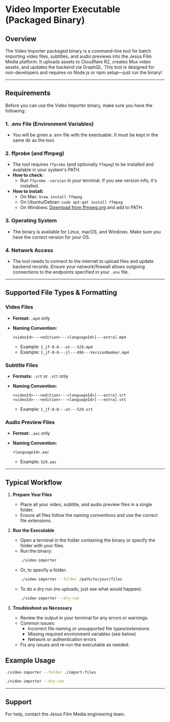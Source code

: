 # Video Importer Executable (Packaged Binary)

## Overview

The Video Importer packaged binary is a command-line tool for batch importing video files, subtitles, and audio previews into the Jesus Film Media platform. It uploads assets to Cloudflare R2, creates Mux video assets, and updates the backend via GraphQL. This tool is designed for non-developers and requires no Node.js or npm setup—just run the binary!

---

## Requirements

Before you can use the Video Importer binary, make sure you have the following:

### 1. .env File (Environment Variables)

- You will be given a .env file with the exectuable. It must be kept in the same dir as the tool.

### 2. ffprobe (and ffmpeg)

- The tool requires `ffprobe` (and optionally `ffmpeg`) to be installed and available in your system's PATH.
- **How to check:**
  - Run `ffprobe -version` in your terminal. If you see version info, it's installed.
- **How to install:**
  - On Mac: `brew install ffmpeg`
  - On Ubuntu/Debian: `sudo apt-get install ffmpeg`
  - On Windows: [Download from ffmpeg.org](https://ffmpeg.org/download.html) and add to PATH.

### 3. Operating System

- The binary is available for Linux, macOS, and Windows. Make sure you have the correct version for your OS.

### 4. Network Access

- The tool needs to connect to the internet to upload files and update backend records. Ensure your network/firewall allows outgoing connections to the endpoints specified in your `.env` file.

---

## Supported File Types & Formatting

### Video Files

- **Format:** `.mp4` only
- **Naming Convention:**
  ```
  <videoId>---<edition>---<languageId>[---extra].mp4
  ```

  - Example: `1_jf-0-0---ot---529.mp4`
  - Example: `1_jf-0-0---jl---496---VersionNumber.mp4`

### Subtitle Files

- **Formats:** `.srt` or `.vtt` only
- **Naming Convention:**
  ```
  <videoId>---<edition>---<languageId>[---extra].srt
  <videoId>---<edition>---<languageId>[---extra].vtt
  ```

  - Example: `1_jf-0-0---ot---529.srt`

### Audio Preview Files

- **Format:** `.aac` only
- **Naming Convention:**
  ```
  <languageId>.aac
  ```

  - Example: `529.aac`

---

## Typical Workflow

1. **Prepare Your Files**
   - Place all your video, subtitle, and audio preview files in a single folder.
   - Ensure all files follow the naming conventions and use the correct file extensions.

2. **Run the Executable**
   - Open a terminal in the folder containing the binary or specify the folder with your files.
   - Run the binary:
     ```sh
     ./video-importer
     ```
   - Or, to specify a folder:
     ```sh
     ./video-importer --folder /path/to/your/files
     ```
   - To do a dry run (no uploads, just see what would happen):
     ```sh
     ./video-importer --dry-run
     ```

3. **Troubleshoot as Necessary**
   - Review the output in your terminal for any errors or warnings.
   - Common issues:
     - Incorrect file naming or unsupported file types/extensions
     - Missing required environment variables (see below)
     - Network or authentication errors
   - Fix any issues and re-run the executable as needed.

## Example Usage

```sh
./video-importer --folder ./import-files
```

```sh
./video-importer --dry-run
```

---

## Support

For help, contact the Jesus Film Media engineering team.
